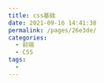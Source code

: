 ```yaml
---
title: css基础
date: 2021-09-16 14:41:38
permalink: /pages/26e3de/
categories:
  - 前端
  - CSS
tags:
  - 
---
```

